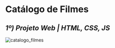 # Catálogo de Filmes

## ***1º) Projeto Web | HTML, CSS, JS***

![catalogo_filmes](https://user-images.githubusercontent.com/101817225/168429876-2bd0c6f1-608e-4330-a28d-51a0d832f8aa.jpeg)
